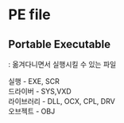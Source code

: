 # PE file

## Portable Executable
: 옮겨다니면서 실행시킬 수 있는 파일

실행 - EXE, SCR
<br>드라이버 - SYS,VXD
<br>라이브러리 - DLL, OCX, CPL, DRV
<br>오브젝트 - OBJ
